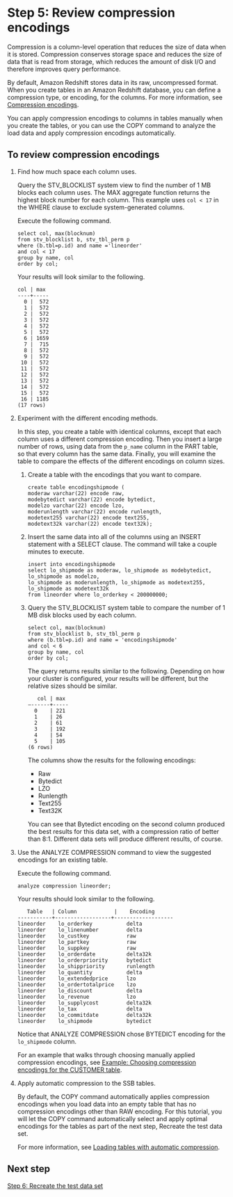 # Step 5: Review compression encodings<a name="tutorial-tuning-tables-compression"></a>

Compression is a column\-level operation that reduces the size of data when it is stored\. Compression conserves storage space and reduces the size of data that is read from storage, which reduces the amount of disk I/O and therefore improves query performance\. 

By default, Amazon Redshift stores data in its raw, uncompressed format\. When you create tables in an Amazon Redshift database, you can define a compression type, or encoding, for the columns\. For more information, see [Compression encodings](c_Compression_encodings.md)\. 

You can apply compression encodings to columns in tables manually when you create the tables, or you can use the COPY command to analyze the load data and apply compression encodings automatically\. 

## To review compression encodings<a name="tutorial-tuning-tables-compression-review-encodings"></a>

1. Find how much space each column uses\.

   Query the STV\_BLOCKLIST system view to find the number of 1 MB blocks each column uses\. The MAX aggregate function returns the highest block number for each column\. This example uses `col < 17` in the WHERE clause to exclude system\-generated columns\. 

   Execute the following command\. 

   ```
   select col, max(blocknum)
   from stv_blocklist b, stv_tbl_perm p
   where (b.tbl=p.id) and name ='lineorder'
   and col < 17
   group by name, col
   order by col;
   ```

   Your results will look similar to the following\.

   ```
   col | max 
   ----+-----
     0 |  572
     1 |  572
     2 |  572
     3 |  572
     4 |  572
     5 |  572
     6 | 1659
     7 |  715
     8 |  572
     9 |  572
    10 |  572
    11 |  572
    12 |  572
    13 |  572
    14 |  572
    15 |  572
    16 | 1185
   (17 rows)
   ```

1. Experiment with the different encoding methods\.

   In this step, you create a table with identical columns, except that each column uses a different compression encoding\. Then you insert a large number of rows, using data from the `p_name` column in the PART table, so that every column has the same data\. Finally, you will examine the table to compare the effects of the different encodings on column sizes\.

   1. Create a table with the encodings that you want to compare\. 

      ```
      create table encodingshipmode (
      moderaw varchar(22) encode raw,
      modebytedict varchar(22) encode bytedict,
      modelzo varchar(22) encode lzo,
      moderunlength varchar(22) encode runlength,
      modetext255 varchar(22) encode text255,
      modetext32k varchar(22) encode text32k);
      ```

   1. Insert the same data into all of the columns using an INSERT statement with a SELECT clause\. The command will take a couple minutes to execute\.

      ```
      insert into encodingshipmode
      select lo_shipmode as moderaw, lo_shipmode as modebytedict, lo_shipmode as modelzo,
      lo_shipmode as moderunlength, lo_shipmode as modetext255,
      lo_shipmode as modetext32k
      from lineorder where lo_orderkey < 200000000;
      ```

   1. Query the STV\_BLOCKLIST system table to compare the number of 1 MB disk blocks used by each column\. 

      ```
      select col, max(blocknum)
      from stv_blocklist b, stv_tbl_perm p
      where (b.tbl=p.id) and name = 'encodingshipmode'
      and col < 6
      group by name, col
      order by col;
      ```

      The query returns results similar to the following\. Depending on how your cluster is configured, your results will be different, but the relative sizes should be similar\. 

      ```
         col | max
      –------+-----
        0    | 221
        1    | 26
        2    | 61
        3    | 192
        4    | 54
        5    | 105
      (6 rows)
      ```

      The columns show the results for the following encodings: 
      + Raw 
      + Bytedict 
      + LZO 
      + Runlength 
      + Text255 
      + Text32K 

      You can see that Bytedict encoding on the second column produced the best results for this data set, with a compression ratio of better than 8:1\. Different data sets will produce different results, of course\. 

1. Use the ANALYZE COMPRESSION command to view the suggested encodings for an existing table\. 

   Execute the following command\. 

   ```
   analyze compression lineorder;
   ```

   Your results should look similar to the following\.

   ```
      Table   | Column	          |    Encoding
   -----------+------------------+-------------------
   lineorder    lo_orderkey           delta
   lineorder    lo_linenumber         delta
   lineorder    lo_custkey            raw
   lineorder    lo_partkey            raw
   lineorder    lo_suppkey            raw
   lineorder    lo_orderdate          delta32k
   lineorder    lo_orderpriority      bytedict
   lineorder    lo_shippriority       runlength
   lineorder    lo_quantity           delta
   lineorder    lo_extendedprice      lzo
   lineorder    lo_ordertotalprice    lzo
   lineorder    lo_discount           delta
   lineorder    lo_revenue            lzo
   lineorder    lo_supplycost         delta32k
   lineorder    lo_tax                delta
   lineorder    lo_commitdate         delta32k
   lineorder    lo_shipmode           bytedict
   ```

   Notice that ANALYZE COMPRESSION chose BYTEDICT encoding for the `lo_shipmode` column\. 

   For an example that walks through choosing manually applied compression encodings, see [Example: Choosing compression encodings for the CUSTOMER table](Examples__compression_encodings_in_CREATE_TABLE_statements.md)\. 

1. Apply automatic compression to the SSB tables\.

   By default, the COPY command automatically applies compression encodings when you load data into an empty table that has no compression encodings other than RAW encoding\. For this tutorial, you will let the COPY command automatically select and apply optimal encodings for the tables as part of the next step, Recreate the test data set\.

   For more information, see [Loading tables with automatic compression](c_Loading_tables_auto_compress.md)\.

## Next step<a name="next-step-recreate-data"></a>

[Step 6: Recreate the test data set](tutorial-tuning-tables-recreate-test-data.md)